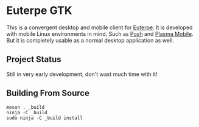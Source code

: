 # Euterpe GTK

This is a convergent desktop and mobile client for [Euterpe](https://listen-to-euterpe.eu).
It is developed with mobile Linux environments in mind. Such as
[Posh](https://developer.puri.sm/Librem5/Software_Reference/Environments/Phosh.html) and
[Plasma Mobile](https://www.plasma-mobile.org/). But it is completely usable as a normal
desktop application as well.

## Project Status

Still in very early development, don't wast much time with it!

## Building From Source

```
meson . _build
ninja -C _build
sudo ninja -C _build install
```

